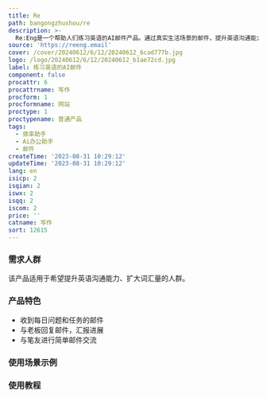 ```yaml
---
title: Re
path: bangongzhushou/re
description: >-
  Re:Eng是一个帮助人们练习英语的AI邮件产品。通过真实生活场景的邮件，提升英语沟通能力，扩大词汇量，达到更流畅的交流。该产品适用于在大公司工作的员工、想结交笔友的人、以及希望与他人一起成长的人。每天会收到各种问题和任务的邮件，通过回复邮件、完成小任务和情景对话来提高英语能力。此外，还提供了词汇增加、真实场景模拟、学习建议等功能和服务。
source: 'https://reeng.email'
cover: /cover/20240612/6/12/20240612_6cad777b.jpg
logo: /logo/20240612/6/12/20240612_b1ae72cd.jpg
label: 练习英语的AI邮件
component: false
procattr: 6
procattrname: 写作
procform: 1
procformname: 网站
proctype: 1
proctypename: 普通产品
tags:
  - 效率助手
  - Ai办公助手
  - 邮件
createTime: '2023-08-31 10:29:12'
updateTime: '2023-08-31 10:29:12'
lang: en
isicp: 2
isqian: 2
iswx: 2
isqq: 2
iscom: 2
price: ''
catname: 写作
sort: 12615
---
```




### 需求人群
该产品适用于希望提升英语沟通能力、扩大词汇量的人群。

### 产品特色
- 收到每日问题和任务的邮件
- 与老板回复邮件，汇报进展
- 与笔友进行简单邮件交流

### 使用场景示例


### 使用教程


  
